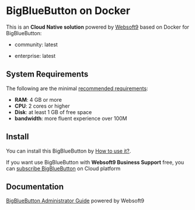 # BigBlueButton on Docker  

This is an **Cloud Native solution** powered by [Websoft9](https://www.websoft9.com) based on Docker for BigBlueButton:

 - community:  latest

 - enterprise:  latest


## System Requirements

The following are the minimal [recommended requirements](https://github.com/bigbluebutton/docker#recommended-system-requirements):

* **RAM**: 4 GB or more
* **CPU**: 2 cores or higher
* **Disk**: at least 1 GB of free space
* **bandwidth**: more fluent experience over 100M  

## Install

You can install this BigBlueButton by [How to use it?](https://github.com/Websoft9/docker-library#how-to-use-it).   

If you want use BigBlueButton with **Websoft9 Business Support** free, you can [subscribe BigBlueButton](https://www.websoft9.com/apps) on Cloud platform

## Documentation

[BigBlueButton Administrator Guide](https://support.websoft9.com/docs/bigbluebutton) powered by Websoft9
